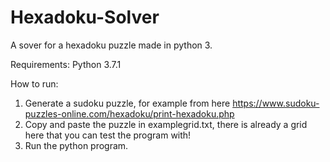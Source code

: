 # Hexadoku-Solver
A sover for a hexadoku puzzle made in python 3. 

Requirements: 
Python 3.7.1

How to run: 
1. Generate a sudoku puzzle, for example from here https://www.sudoku-puzzles-online.com/hexadoku/print-hexadoku.php
2. Copy and paste the puzzle in examplegrid.txt, there is already a grid here that you can test the program with!
3. Run the python program.
